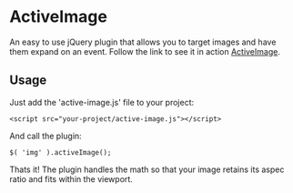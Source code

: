 ActiveImage
============

An easy to use jQuery plugin that allows you to target images and have them expand on an event. Follow the link to see it in action [ActiveImage](http://mindkittens.com).

Usage
------------
Just add the 'active-image.js' file to your project:

    <script src="your-project/active-image.js"></script>

And call the plugin:

    $( 'img' ).activeImage();

Thats it! The plugin handles the math so that your image retains its aspec ratio and fits within the viewport.
